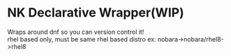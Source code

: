 # NK Declarative Wrapper(WIP)  
Wraps around dnf so you can version control it!  
rhel based only, must be same rhel based distro ex: nobara->nobara/rhel8->rhel8                       
